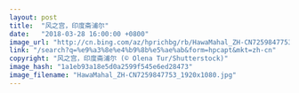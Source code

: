 ```yaml
---
layout: post
title:  "风之宫，印度斋浦尔"
date:   "2018-03-28 16:00:00 +0800"
image_url: "http://cn.bing.com/az/hprichbg/rb/HawaMahal_ZH-CN7259847753_1920x1080.jpg"
link: "/search?q=%e9%a3%8e%e4%b9%8b%e5%ae%ab&form=hpcapt&mkt=zh-cn"
copyright: "风之宫，印度斋浦尔 (© Olena Tur/Shutterstock)"
image_hash: "1a1eb93a18e5d0a2599f545e6ed28473"
image_filename: "HawaMahal_ZH-CN7259847753_1920x1080.jpg"
---
```

